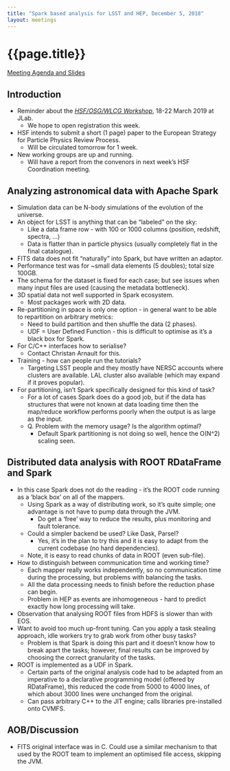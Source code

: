 ```yaml
---
title: "Spark based analysis for LSST and HEP, December 5, 2018"
layout: meetings
---
```


# {{page.title}}

[Meeting Agenda and Slides](https://indico.cern.ch/event/754811/)

## Introduction

- Reminder about the
  [_HSF/OSG/WLCG Workshop_](https://indico.cern.ch/event/759388/), 18-22 March
  2019 at JLab.
  - We hope to open registration this week.
- HSF intends to submit a short (1 page) paper to the European Strategy for
  Particle Physics Review Process.
  - Will be circulated tomorrow for 1 week.
- New working groups are up and running.
  - Will have a report from the convenors in next week’s HSF Coordination
    meeting.

## Analyzing astronomical data with Apache Spark

- Simulation data can be N-body simulations of the evolution of the universe.
- An object for LSST is anything that can be “labeled” on the sky:
  - Like a data frame row - with 100 or 1000 columns (position, redshift,
    spectra, …)
  - Data is flatter than in particle physics (usually completely flat in the
    final catalogue).
- FITS data does not fit “naturally” into Spark, but have written an adaptor.
- Performance test was for \~small data elements (5 doubles); total size 100GB.
- The schema for the dataset is fixed for each case; but see issues when many
  input files are used (causing the metadata bottleneck).
- 3D spatial data not well supported in Spark ecosystem.
  - Most packages work with 2D data.
- Re-partitioning in space is only one option - in general want to be able to
  repartition on arbitrary metrics:
  - Need to build partition and then shuffle the data (2 phases).
  - UDF = User Defined Function - this is difficult to optimise as it’s a black
    box for Spark.
- For C/C++ interfaces how to serialise?
  - Contact Christan Arnault for this.
- Training - how can people run the tutorials?
  - Targeting LSST people and they mostly have NERSC accounts where clusters are
    available. LAL cluster also available (which may expand if it proves
    popular).
- For partitioning, isn’t Spark specifically designed for this kind of task?
  - For a lot of cases Spark does do a good job, but if the data has structures
    that were not known at data loading time then the map/reduce workflow
    performs poorly when the output is as large as the input.
  - Q. Problem with the memory usage? Is the algorithm optimal?
    - Default Spark partitioning is not doing so well, hence the O(N^2) scaling
      seen.

## Distributed data analysis with ROOT RDataFrame and Spark

- In this case Spark does not do the reading - it’s the ROOT code running as a
  ‘black box’ on all of the mappers.
  - Using Spark as a way of distributing work, so it’s quite simple; one
    advantage is not have to pump data through the JVM.
    - Do get a ‘free’ way to reduce the results, plus monitoring and fault
      tolerance.
  - Could a simpler backend be used? Like Dask, Parsel?
    - Yes, it’s in the plan to try this and it is easy to adapt from the current
      codebase (no hard dependencies).
  - Note, it is easy to read chunks of data in ROOT (even sub-file).
- How to distinguish between communication time and working time?
  - Each mapper really works independently, so no communication time during the
    processing, but problems with balancing the tasks.
  - All the data processing needs to finish before the reduction phase can
    begin.
  - Problem in HEP as events are inhomogeneous - hard to predict exactly how
    long processing will take.
- Observation that analysing ROOT files from HDFS is slower than with EOS.
- Want to avoid too much up-front tuning. Can you apply a task stealing
  approach, idle workers try to grab work from other busy tasks?
  - Problem is that Spark is doing this part and it doesn’t know how to break
    apart the tasks; however, final results can be improved by choosing the
    correct granularity of the tasks.
- ROOT is implemented as a UDF in Spark.
  - Certain parts of the original analysis code had to be adapted from an
    imperative to a declarative programming model (offered by RDataFrame), this
    reduced the code from 5000 to 4000 lines, of which about 3000 lines were
    unchanged from the original.
  - Can pass arbitrary C++ to the JIT engine; calls libraries pre-installed onto
    CVMFS.

## AOB/Discussion

- FITS original interface was in C. Could use a similar mechanism to that used
  by the ROOT team to implement an optimised file access, skipping the JVM.
